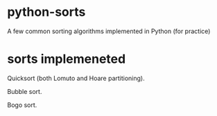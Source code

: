 # python-sorts
A few common sorting algorithms implemented in Python (for practice)

# sorts implemeneted
Quicksort (both Lomuto and Hoare partitioning).

Bubble sort.

Bogo sort.
